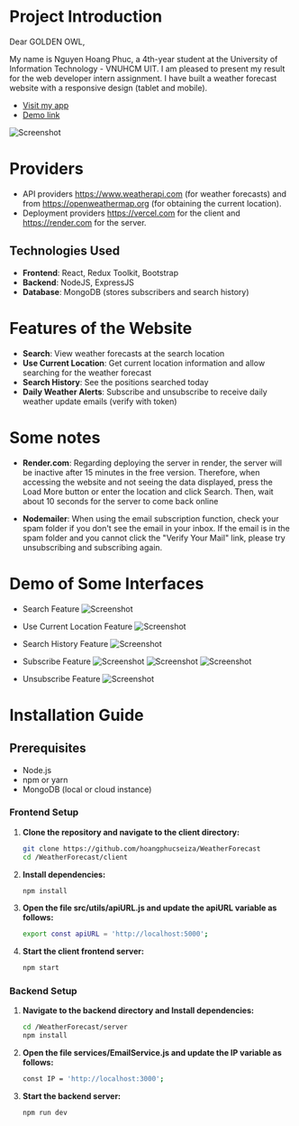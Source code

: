 # Project Introduction

Dear GOLDEN OWL,

My name is Nguyen Hoang Phuc, a 4th-year student at the University of Information Technology - VNUHCM UIT. I am pleased to present my result for the web developer intern assignment. I have built a weather forecast website with a responsive design (tablet and mobile). 
* [Visit my app](https://weather-forecast-frontend-smoky.vercel.app/)
* [Demo link](https://www.youtube.com/watch?v=707tvMbkbAY)

![Screenshot](./demo/main.png)

# Providers
* API providers https://www.weatherapi.com (for weather forecasts) and from  https://openweathermap.org (for obtaining the current location).
* Deployment providers https://vercel.com for the client and https://render.com for the server.


## Technologies Used

- **Frontend**: React, Redux Toolkit, Bootstrap
- **Backend**: NodeJS, ExpressJS
- **Database**: MongoDB (stores subscribers and search history)

# Features of the Website
- **Search**: View weather forecasts at the search location
- **Use Current Location**: Get current location information and allow searching for the weather forecast 
- **Search History**: See the positions searched today
- **Daily Weather Alerts**: Subscribe and unsubscribe to receive daily weather update emails (verify with token)

# Some notes
- **Render.com**: Regarding deploying the server in render, the server will be inactive after 15 minutes in the free version. Therefore, when accessing the website and not seeing the data displayed, press the Load More button or enter the location and click Search. Then, wait about 10 seconds for the server to come back online

- **Nodemailer**: When using the email subscription function, check your spam folder if you don't see the email in your inbox. If the email is in the spam folder and you cannot click the "Verify Your Mail" link, please try unsubscribing and subscribing again.

# Demo of Some Interfaces
- Search Feature
![Screenshot](./demo/search.png)

- Use Current Location Feature
![Screenshot](./demo/useLocation.png)


- Search History Feature
![Screenshot](./demo/history.png)


- Subscribe Feature
![Screenshot](./demo/subscibe.png)
![Screenshot](./demo/verifymail.png)
![Screenshot](./demo/verifysuccess.png)

- Unsubscribe Feature
![Screenshot](./demo/unsubsribe.png)

# Installation Guide
## Prerequisites
- Node.js
- npm or yarn
- MongoDB (local or cloud instance)

### Frontend Setup
1. **Clone the repository and navigate to the client directory:**
   ```bash
   git clone https://github.com/hoangphucseiza/WeatherForecast
   cd /WeatherForecast/client
   
2. **Install dependencies:**
   ```bash
   npm install
3. **Open the file src/utils/apiURL.js and update the apiURL variable as follows:**
   ```bash
   export const apiURL = 'http://localhost:5000';

4. **Start the client frontend server:**
   ```bash
   npm start
### Backend Setup
1. **Navigate to the backend directory and Install dependencies:**
   ```bash
   cd /WeatherForecast/server
   npm install
   
2. **Open the file services/EmailService.js and update the IP variable as follows:**
   ```bash
   const IP = 'http://localhost:3000';

3. **Start the backend server:**
   ```bash
   npm run dev
